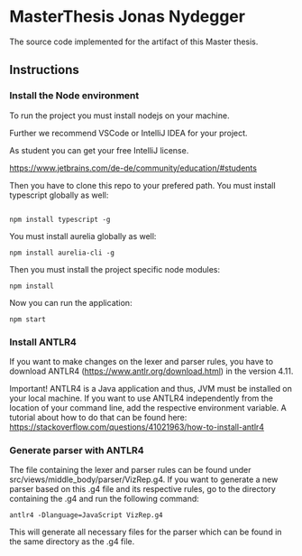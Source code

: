 # MasterThesis Jonas Nydegger

The source code implemented for the artifact of this Master thesis. 

## Instructions

### Install the Node environment

To run the project you must install nodejs on your machine.

Further we recommend VSCode or IntelliJ IDEA for your project.

As student you can get your free IntelliJ license.

https://www.jetbrains.com/de-de/community/education/#students

  

Then you have to clone this repo to your prefered path. You must install typescript globally as well:

```

npm install typescript -g

```

You must install aurelia globally as well:

```
npm install aurelia-cli -g
```

Then you must install the project specific node modules:

```
npm install
```


Now you can run the application:

```
npm start
```


### Install ANTLR4
If you want to make changes on the lexer and parser rules, you have to download ANTLR4 (https://www.antlr.org/download.html) in the version 4.11. 

Important! ANTLR4 is a Java application and thus, JVM must be installed on your local machine. If you want to use ANTLR4 independently from the location of your command line, add the respective environment variable. A tutorial about how to do that can be found here: https://stackoverflow.com/questions/41021963/how-to-install-antlr4

### Generate parser with ANTLR4
The file containing the lexer and parser rules can be found under src/views/middle_body/parser/VizRep.g4. If you want to generate a new parser based on this .g4 file and its respective rules, go to the directory containing the .g4 and run the following command:

```
antlr4 -Dlanguage=JavaScript VizRep.g4
```

This will generate all necessary files for the parser which can be found in the same directory as the .g4 file. 
